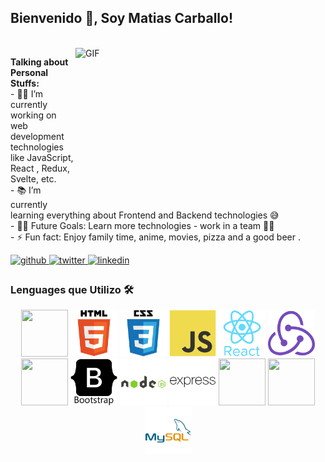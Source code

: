 ## **Bienvenido 👋, Soy Matias Carballo!**

  <br/>

<img  align="right" height="250px" width="400px" alt="GIF" src = https://camo.githubusercontent.com/12e5f2b182da4b52850b29bb09e8ba3e92b0ac2c0bd121de7dfcbb291fbbd525/68747470733a2f2f692e70696e696d672e636f6d2f6f726967696e616c732f37372f63612f61332f37376361613332383834643733356434333961646534356261333766656166322e676966>

  **Talking about Personal Stuffs:** </br>
    - 👨‍💻 I’m currently working on web development technologies like JavaScript, React , Redux, Svelte, etc.</br>
    - 📚 I’m currently learning everything about Frontend and Backend technologies 😅 </br>
    - 💪🏼 Future Goals: Learn more technologies - work in a team 💪🏼</br>
    - ⚡ Fun fact: Enjoy family time, anime, movies, pizza and a good beer .</br>


<a href="https://github.com/recover1988" target="_blank">
<img src=https://img.shields.io/badge/github-%2324292e.svg?&style=for-the-badge&logo=github&logoColor=white alt=github style="margin-bottom: 5px;" />
</a>
<a href="https://twitter.com/EricDenisLaura" target="_blank">
<img src=https://img.shields.io/badge/twitter-%2300acee.svg?&style=for-the-badge&logo=twitter&logoColor=white alt=twitter style="margin-bottom: 5px;" />
</a>
<a href="https://linkedin.com/in/eric-denis-laura-isnado-8a1027245" target="_blank">
<img src=https://img.shields.io/badge/linkedin-%231E77B5.svg?&style=for-the-badge&logo=linkedin&logoColor=white alt=linkedin style="margin-bottom: 5px;" />
</a> 


### Lenguages que Utilizo 🛠 

<div align="center">
  <img src=https://camo.githubusercontent.com/fbfcb9e3dc648adc93bef37c718db16c52f617ad055a26de6dc3c21865c3321d/68747470733a2f2f7777772e766563746f726c6f676f2e7a6f6e652f6c6f676f732f6769742d73636d2f6769742d73636d2d69636f6e2e737667 style="width:75px;  height:75px" />
  <img src=https://raw.githubusercontent.com/devicons/devicon/master/icons/html5/html5-original-wordmark.svg alt=linkedin style="width:75px;  height:75px" />
  <img src=https://raw.githubusercontent.com/devicons/devicon/master/icons/css3/css3-original-wordmark.svg alt=linkedin style="width:75px;  height:75px" />
  <img src=https://raw.githubusercontent.com/devicons/devicon/master/icons/javascript/javascript-original.svg alt=linkedin style="width:75px;  height:75px" />
  <img src=https://raw.githubusercontent.com/devicons/devicon/master/icons/react/react-original-wordmark.svg style="width:75px;  height:75px" />
  <img src=https://raw.githubusercontent.com/devicons/devicon/master/icons/redux/redux-original.svg style="width:75px;  height:75px" />
  <img src=https://upload.wikimedia.org/wikipedia/commons/thumb/9/96/Sass_Logo_Color.svg/512px-Sass_Logo_Color.svg.png?20150315202757 style="width:75px;  height:75px"/>
  <img src=https://raw.githubusercontent.com/devicons/devicon/master/icons/bootstrap/bootstrap-plain-wordmark.svg style="width:75px;  height:75px" />
  <img src=https://raw.githubusercontent.com/devicons/devicon/master/icons/nodejs/nodejs-original-wordmark.svg style="width:75px;  height:75px" />
  <img src=https://raw.githubusercontent.com/devicons/devicon/master/icons/express/express-original-wordmark.svg style="width:75px;  height:75px" />
  <img src=https://webimages.mongodb.com/_com_assets/cms/kuyjf3vea2hg34taa-horizontal_default_slate_blue.svg?auto=format%252Ccompress style="width:75px;  height:75px" />
  <img src=https://www.gstatic.com/devrel-devsite/prod/vdbc400b97a86c8815ab6ee057e8dc91626aee8cf89b10f7d89037e5a33539f53/firebase/images/lockup.svg style="width:75px;  height:75px" />
  <img src=https://raw.githubusercontent.com/devicons/devicon/master/icons/mysql/mysql-original-wordmark.svg style="width:75px;  height:75px" />

</div>
